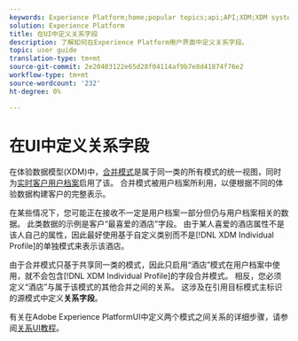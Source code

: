 ```yaml
---
keywords: Experience Platform;home;popular topics;api;API;XDM;XDM system;experience data model;data model;ui;workspace;relationship;field;
solution: Experience Platform
title: 在UI中定义关系字段
description: 了解如何在Experience Platform用户界面中定义关系字段。
topic: user guide
translation-type: tm+mt
source-git-commit: 2e20403122e65d28f04114af9b7e8d41874f76e2
workflow-type: tm+mt
source-wordcount: '232'
ht-degree: 0%

---
```



# 在UI中定义关系字段

在体验数据模型(XDM)中，[合并模式](../../schema/composition.md#union)是属于同一类的所有模式的统一视图，同时为[实时客户用户档案](../../../profile/home.md)启用了该。 合并模式被用户档案所利用，以便根据不同的体验数据构建客户的完整表示。

在某些情况下，您可能正在接收不一定是用户档案一部分但仍与用户档案相关的数据。 此类数据的示例是客户“最喜爱的酒店”字段。 由于某人喜爱的酒店属性不是该人自己的属性，因此最好使用基于自定义类别而不是[!DNL XDM Individual Profile]的单独模式来表示该酒店。

由于合并模式只基于共享同一类的模式，因此只启用“酒店”模式在用户档案中使用，就不会包含[!DNL XDM Individual Profile]的字段合并模式。 相反，您必须定义“酒店”与属于该模式的其他合并之间的关系。 这涉及在引用目标模式主标识的源模式中定义&#x200B;**关系字段**。

有关在Adobe Experience PlatformUI中定义两个模式之间关系的详细步骤，请参阅[关系UI教程](../../tutorials/relationship-ui.md)。